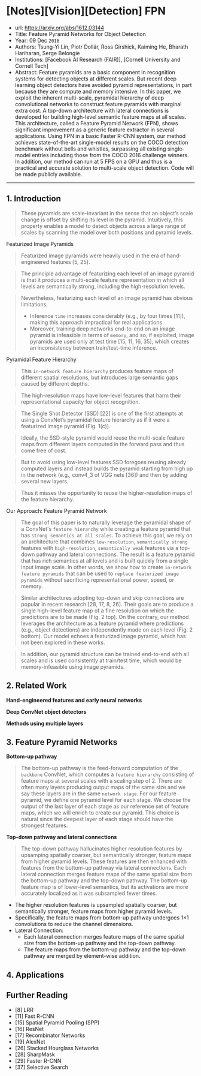 # [Notes][Vision][Detection] FPN

* url: https://arxiv.org/abs/1612.03144
* Title: Feature Pyramid Networks for Object Detection
* Year: 09 Dec `2016`
* Authors: Tsung-Yi Lin, Piotr Dollár, Ross Girshick, Kaiming He, Bharath Hariharan, Serge Belongie
* Institutions: [Facebook AI Research (FAIR)], [Cornell University and Cornell Tech]
* Abstract: Feature pyramids are a basic component in recognition systems for detecting objects at different scales. But recent deep learning object detectors have avoided pyramid representations, in part because they are compute and memory intensive. In this paper, we exploit the inherent multi-scale, pyramidal hierarchy of deep convolutional networks to construct feature pyramids with marginal extra cost. A top-down architecture with lateral connections is developed for building high-level semantic feature maps at all scales. This architecture, called a Feature Pyramid Network (FPN), shows significant improvement as a generic feature extractor in several applications. Using FPN in a basic Faster R-CNN system, our method achieves state-of-the-art single-model results on the COCO detection benchmark without bells and whistles, surpassing all existing single-model entries including those from the COCO 2016 challenge winners. In addition, our method can run at 5 FPS on a GPU and thus is a practical and accurate solution to multi-scale object detection. Code will be made publicly available.

----------------------------------------------------------------------------------------------------

## 1. Introduction

> These pyramids are scale-invariant in the sense that an object’s scale change is offset by shifting its level in the pyramid. Intuitively, this property enables a model to detect objects across a large range of scales by scanning the model over both positions and pyramid levels.

Featurized Image Pyramids

> Featurized image pyramids were heavily used in the era of hand-engineered features [5, 25].

> The principle advantage of featurizing each level of an image pyramid is that it produces a multi-scale feature representation in which all levels are semantically strong, including the high-resolution levels.

> Nevertheless, featurizing each level of an image pyramid has obvious limitations.
> * Inference `time` increases considerably (e.g., by four times [11]), making this approach impractical for real applications.
> * Moreover, training deep networks end-to-end on an image pyramid is infeasible in terms of `memory`, and so, if exploited, image pyramids are used only at test time [15, 11, 16, 35], which creates an inconsistency between train/test-time inference.

Pyramidal Feature Hierarchy

> This `in-network feature hierarchy` produces feature maps of different spatial resolutions, but introduces large semantic gaps caused by different depths.

> The high-resolution maps have low-level features that harm their representational capacity for object recognition.

> The Single Shot Detector (SSD) [22] is one of the first attempts at using a ConvNet’s pyramidal feature hierarchy as if it were a featurized image pyramid (Fig. 1(c)).

> Ideally, the SSD-style pyramid would reuse the multi-scale feature maps from different layers computed in the forward pass and thus come free of cost.

> But to avoid using low-level features SSD foregoes reusing already computed layers and instead builds the pyramid starting from high up in the network (e.g., conv4_3 of VGG nets [36]) and then by adding several new layers.

> Thus it misses the opportunity to reuse the higher-resolution maps of the feature hierarchy.

Our Approach: Feature Pyramid Network

> The goal of this paper is to naturally leverage the pyramidal shape of a ConvNet's `feature hierarchy` while creating a feature pyramid that has `strong semantics at all scales`. To achieve this goal, we rely on an architecture that combines `low-resolution`, `semantically strong` features with `high-resolution`, `semantically weak` features via a top-down pathway and lateral connections. The result is a feature pyramid that has rich semantics at all levels and is built quickly from a single input image scale. In other words, we show how to create `in-network feature pyramids` that can be used to `replace featurized image pyramids` without sacrificing representational power, speed, or memory.

> Similar architectures adopting top-down and skip connections are popular in recent research [28, 17, 8, 26]. Their goals are to produce a single high-level feature map of a fine resolution on which the predictions are to be made (Fig. 2 top). On the contrary, our method leverages the architecture as a feature pyramid where predictions (e.g., object detections) are independently made on each level (Fig. 2 bottom). Our model echoes a featurized image pyramid, which has not been explored in these works.

> In addition, our pyramid structure can be trained end-to-end with all scales and is used consistently at train/test time, which would be memory-infeasible using image pyramids.

## 2. Related Work

**Hand-engineered features and early neural networks**

**Deep ConvNet object detectors**

**Methods using multiple layers**

## 3. Feature Pyramid Networks

**Bottom-up pathway**

> The bottom-up pathway is the feed-forward computation of the `backbone` ConvNet, which computes a `feature hierarchy` consisting of feature maps at several scales with a scaling step of 2. There are often many layers producing output maps of the same size and we say these layers are in the same `network stage`. For our feature pyramid, we define one pyramid level for each stage. We choose the output of the last layer of each stage as our reference set of feature maps, which we will enrich to create our pyramid. This choice is natural since the deepest layer of each stage should have the strongest features.

**Top-down pathway and lateral connections**

> The top-down pathway hallucinates higher resolution features by upsamping spatially coarser, but semantically stronger, feature maps from higher pyramid levels. These features are then enhanced with features from the bottom-up pathway via lateral connections. Each lateral connection merges feature maps of the same spatial size from the bottom-up pathway and the top-down pathway. The bottom-up feature map is of lower-level semantics, but its activations are more accurately localized as it was subsampled fewer times.

* The higher resolution features is upsampled spatially coarser, but semantically stronger, feature maps from higher pyramid levels.
* Specifically, the feature maps from bottom-up pathway undergoes 1×1 convolutions to reduce the channel dimensions.
* Lateral Connection:
    * Each lateral connection merges feature maps of the same spatial size from the bottom-up pathway and the top-down pathway.
    * The feature maps from the bottom-up pathway and the top-down pathway are merged by element-wise addition.

## 4. Applications

## Further Reading

* [8] LRR
* [11] Fast R-CNN
* [15] Spatial Pyramid Pooling (SPP)
* [16] ResNet
* [17] Recombinator Networks
* [19] AlexNet
* [26] Stacked Hourglass Networks
* [28] SharpMask
* [29] Faster R-CNN
* [37] Selective Search
